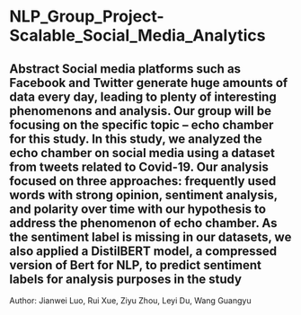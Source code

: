 # NLP_Group_Project-Scalable_Social_Media_Analytics

Abstract
Social media platforms such as Facebook and Twitter
generate huge amounts of data every day, leading to plenty
of interesting phenomenons and analysis. Our group will be
focusing on the specific topic – echo chamber for this study.
In this study, we analyzed the echo chamber on social
media using a dataset from tweets related to Covid-19. Our
analysis focused on three approaches: frequently used
words with strong opinion, sentiment analysis, and polarity
over time with our hypothesis to address the phenomenon
of echo chamber. As the sentiment label is missing in our
datasets, we also applied a DistilBERT model, a
compressed version of Bert for NLP, to predict sentiment
labels for analysis purposes in the study
-------------------------------------------------------------
Author: Jianwei Luo, Rui Xue, Ziyu Zhou, Leyi Du, Wang Guangyu
